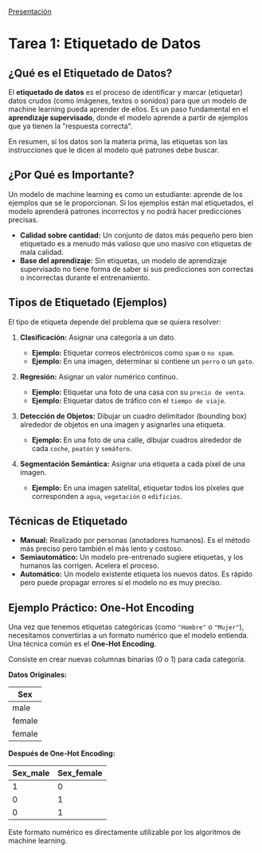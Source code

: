 [Presentación](https://gamma.app/docs/Etiquetado-de-Datos-en-Machine-Learning-1es46fy2bdog4fx?mode=doc)
# Tarea 1: Etiquetado de Datos

## ¿Qué es el Etiquetado de Datos?

El **etiquetado de datos** es el proceso de identificar y marcar (etiquetar) datos crudos (como imágenes, textos o sonidos) para que un modelo de machine learning pueda aprender de ellos. Es un paso fundamental en el **aprendizaje supervisado**, donde el modelo aprende a partir de ejemplos que ya tienen la "respuesta correcta".

En resumen, si los datos son la materia prima, las etiquetas son las instrucciones que le dicen al modelo qué patrones debe buscar.

## ¿Por Qué es Importante?

Un modelo de machine learning es como un estudiante: aprende de los ejemplos que se le proporcionan. Si los ejemplos están mal etiquetados, el modelo aprenderá patrones incorrectos y no podrá hacer predicciones precisas.

- **Calidad sobre cantidad:** Un conjunto de datos más pequeño pero bien etiquetado es a menudo más valioso que uno masivo con etiquetas de mala calidad.
- **Base del aprendizaje:** Sin etiquetas, un modelo de aprendizaje supervisado no tiene forma de saber si sus predicciones son correctas o incorrectas durante el entrenamiento.

## Tipos de Etiquetado (Ejemplos)

El tipo de etiqueta depende del problema que se quiera resolver:

1.  **Clasificación:** Asignar una categoría a un dato.
    - **Ejemplo:** Etiquetar correos electrónicos como `spam` o `no spam`.
    - **Ejemplo:** En una imagen, determinar si contiene un `perro` o un `gato`.

2.  **Regresión:** Asignar un valor numérico continuo.
    - **Ejemplo:** Etiquetar una foto de una casa con su `precio de venta`.
    - **Ejemplo:** Etiquetar datos de tráfico con el `tiempo de viaje`.

3.  **Detección de Objetos:** Dibujar un cuadro delimitador (bounding box) alrededor de objetos en una imagen y asignarles una etiqueta.
    - **Ejemplo:** En una foto de una calle, dibujar cuadros alrededor de cada `coche`, `peatón` y `semáforo`.

4.  **Segmentación Semántica:** Asignar una etiqueta a cada píxel de una imagen.
    - **Ejemplo:** En una imagen satelital, etiquetar todos los píxeles que corresponden a `agua`, `vegetación` o `edificios`.

## Técnicas de Etiquetado

- **Manual:** Realizado por personas (anotadores humanos). Es el método más preciso pero también el más lento y costoso.
- **Semiautomático:** Un modelo pre-entrenado sugiere etiquetas, y los humanos las corrigen. Acelera el proceso.
- **Automático:** Un modelo existente etiqueta los nuevos datos. Es rápido pero puede propagar errores si el modelo no es muy preciso.

## Ejemplo Práctico: One-Hot Encoding

Una vez que tenemos etiquetas categóricas (como `"Hombre"` o `"Mujer"`), necesitamos convertirlas a un formato numérico que el modelo entienda. Una técnica común es el **One-Hot Encoding**.

Consiste en crear nuevas columnas binarias (0 o 1) para cada categoría.

**Datos Originales:**

| Sex    |
|--------|
| male   |
| female |
| female |

**Después de One-Hot Encoding:**

| Sex_male | Sex_female |
|----------|------------|
| 1        | 0          |
| 0        | 1          |
| 0        | 1          |

Este formato numérico es directamente utilizable por los algoritmos de machine learning.
